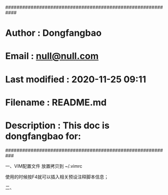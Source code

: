 ############################################################
# Author        : Dongfangbao
# Email         : null@null.com
# Last modified : 2020-11-25 09:11
# Filename      : README.md
# Description   : This doc is dongfangbao for:  
###########################################################

一、VIM配置文件
放置拷贝到 ~/.vimrc

使用的时候按F4就可以插入相关预设注释脚本信息；


二、



